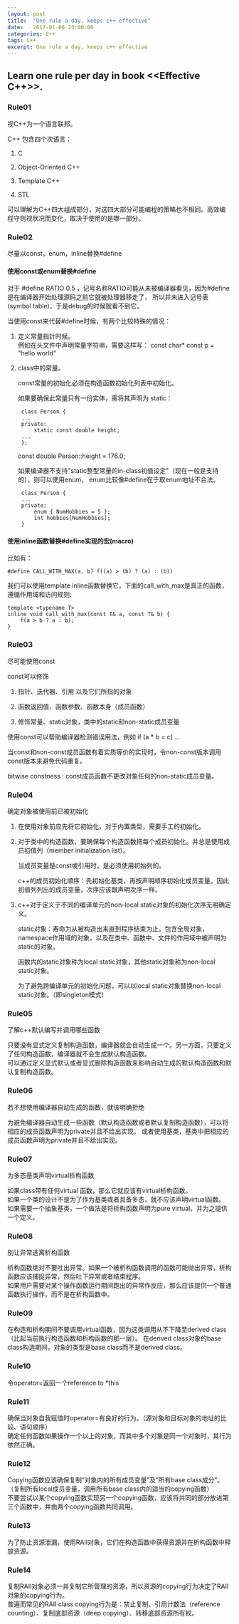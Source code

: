 ```yaml
---
layout: post
title:  "One rule a day, keeps c++ effective"
date:   2017-01-06 23:00:00
categories: C++
tags: C++
excerpt: One rule a day, keeps c++ effective
---
```


## Learn one rule per day in book <<Effective C++>>.

### Rule01

视C++为一个语言联邦。

C++ 包含四个次语言：

1. C

2. Object-Oriented C++

3. Template C++

4. STL

可以理解为C++四大组成部分，对这四大部分可能编程的策略也不相同。高效编程守则视状况而变化，取决于使用的是哪一部分。

### Rule02

尽量以const，enum，inline替换#define

#### 使用const或enum替换#define

对于 #define RATIO 0.5 ，记号名称RATIO可能从未被编译器看见，因为#define是在编译器开始处理源码之前它就被处理器移走了，
所以并未进入记号表(symbol table)，于是debug的时候就看不到它。

当使用const来代替#define时候，有两个比较特殊的情况：

1. 定义常量指针时候。  
例如在头文件中声明常量字符串，需要这样写： const char* const p = "hello world"

2. class中的常量。

	const常量的初始化必须在构造函数初始化列表中初始化。
	
	如果要确保此常量只有一份实体，需将其声明为 static：
	

		class Person {
		...
		private:
			static const double height;
		...
		};
		
	const double Person::height = 176.0;

	
	如果编译器不支持"static整型常量的in-class初值设定"（现在一般是支持的），则可以使用enum，
	enum比较像#define在于取enum地址不合法。
	

		class Person {
		...
		private:
			enum { NumHobbies = 5 };
			int hobbies[NumHobbies];
		}	


#### 使用inline函数替换#define实现的宏(macro)

比如有：

```
#define CALL_WITH_MAX(a, b) f((a) > (b) ? (a) : (b))
```

我们可以使用template inline函数替换它，下面的call_with_max是真正的函数，遵循作用域和访问规则:

```
template <typename T>
inline void call_with_max(const T& a, const T& b) {
	f(a > b ? a : b);
}
```

### Rule03

尽可能使用const

const可以修饰

1. 指针、迭代器、引用 以及它们所指的对象

2. 函数返回值、函数参数、函数本身（成员函数）

3. 修饰常量、static对象，类中的static和non-static成员变量


使用const可以帮助编译器检测错误用法，例如 if (a * b = c) ...

当const和non-const成员函数有着实质等价的实现时，令non-const版本调用const版本来避免代码重复。

bitwise constness : const成员函数不更改对象任何的non-static成员变量。

### Rule04

确定对象被使用前已被初始化

1. 在使用对象前应先将它初始化，对于内置类型，需要手工的初始化。

2. 对于类中的构造函数，要确保每个构造函数把每个成员初始化。并总是使用成员初值列（member initialization list）。

	当成员变量是const或引用时，是必须使用初始列的。
	
	c++的成员初始化顺序：先初始化基类，再按声明顺序初始化成员变量。因此初值列列出的成员变量，次序应该跟声明次序一样。

3. c++对于定义于不同的编译单元的non-local static对象的初始化次序无明确定义。

	static对象：寿命为从被构造出来直到程序结束为止。包含全局对象，namespace作用域的对象，以及在类中、函数中、文件的作用域中被声明为static的对象。
	
	函数内的static对象称为local static对象，其他static对象称为non-local static对象。
	
	为了避免跨编译单元的初始化问题，可以以local static对象替换non-local static对象。（即singleton模式）

### Rule05

了解c++默认编写并调用哪些函数

只要没有显式定义复制构造函数，编译器就会自动生成一个。另一方面，只要定义了任何构造函数，编译器就不会生成默认构造函数。  
可以通过定义显式默认或者显式删除构造函数来影响自动生成的默认构造函数和默认复制构造函数。

### Rule06

若不想使用编译器自动生成的函数，就该明确拒绝

为避免编译器自动生成一些函数（默认构造函数或者默认复制构造函数），可以将相应的成员函数声明为private并且不给出实现。
或者使用基类，基类中把相应的成员函数声明为private并且不给出实现。

### Rule07

为多态基类声明virtual析构函数

如果class带有任何virtual 函数，那么它就应该有virtual析构函数。  
如果一个类的设计不是为了作为基类或者具备多态，就不应该声明virtual函数。  
如果需要一个抽象基类，一个做法是将析构函数声明为pure virtual，并为之提供一个定义。

### Rule08

别让异常逃离析构函数

析构函数绝对不要吐出异常。如果一个被析构函数调用的函数可能抛出异常，析构函数应该捕捉异常，然后吐下异常或者结束程序。  
如果用户需要对某个操作函数运行期间跑出的异常作反应，那么应该提供一个普通函数执行操作，而不是在析构函数中。

### Rule09

在构造和析构期间不要调用virtual函数，因为这类调用从不下降至derived class（比起当前执行构造函数和析构函数的那一层）。 
在derived class对象的base class构造期间，对象的类型是base class而不是derived class。

### Rule10

令operator=返回一个reference to *this

### Rule11

确保当对象自我赋值时operator=有良好的行为。（源对象和目标对象的地址的比较、语句顺序）  
确定任何函数如果操作一个以上的对象，而其中多个对象是同一个对象时，其行为依然正确。

### Rule12

Copying函数应该确保复制“对象内的所有成员变量”及“所有base class成分”。（复制所有local成员变量，调用所有base class内的适当的copying函数）  
不要尝试以某个copying函数实现另一个copying函数，应该将共同的部分放进第三个函数中，并由两个copying函数共同调用。

### Rule13

为了防止资源泄漏，使用RAII对象，它们在构造函数中获得资源并在析构函数中释放资源。

### Rule14

复制RAII对象必须一并复制它所管理的资源，所以资源的copying行为决定了RAII对象的copying行为。  
普遍而常见的RAII class copying行为是：禁止复制、引用计数法（reference counting）、复制底部资源（deep copying）、转移底部资源所有权。